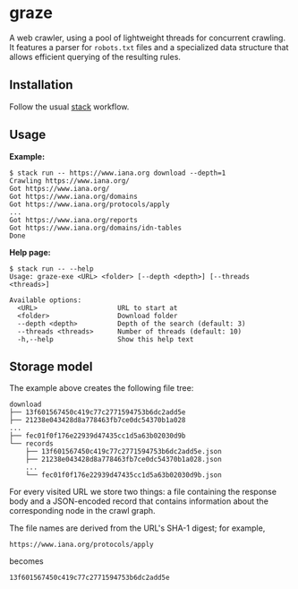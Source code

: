 # graze

A web crawler, using a pool of lightweight threads for concurrent crawling. It
features a parser for `robots.txt` files and a specialized data structure that
allows efficient querying of the resulting rules.

## Installation

Follow the usual [stack](https://www.haskellstack.org) workflow.


## Usage

**Example:**

```
$ stack run -- https://www.iana.org download --depth=1
Crawling https://www.iana.org/
Got https://www.iana.org/
Got https://www.iana.org/domains
Got https://www.iana.org/protocols/apply
...
Got https://www.iana.org/reports
Got https://www.iana.org/domains/idn-tables
Done
```

**Help page:**

```
$ stack run -- --help
Usage: graze-exe <URL> <folder> [--depth <depth>] [--threads <threads>]

Available options:
  <URL>                    URL to start at
  <folder>                 Download folder
  --depth <depth>          Depth of the search (default: 3)
  --threads <threads>      Number of threads (default: 10)
  -h,--help                Show this help text
```


## Storage model

The example above creates the following file tree:

```
download
├── 13f601567450c419c77c2771594753b6dc2add5e
├── 21238e043428d8a778463fb7ce0dc54370b1a028
...
├── fec01f0f176e22939d47435cc1d5a63b02030d9b
└── records
    ├── 13f601567450c419c77c2771594753b6dc2add5e.json
    ├── 21238e043428d8a778463fb7ce0dc54370b1a028.json
    ...
    └── fec01f0f176e22939d47435cc1d5a63b02030d9b.json
```

For every visited URL we store two things: a file containing the response body
and a JSON-encoded record that contains information about the corresponding node
in the crawl graph.

The file names are derived from the URL's SHA-1 digest; for example,

```
https://www.iana.org/protocols/apply
```

becomes

```
13f601567450c419c77c2771594753b6dc2add5e
```
